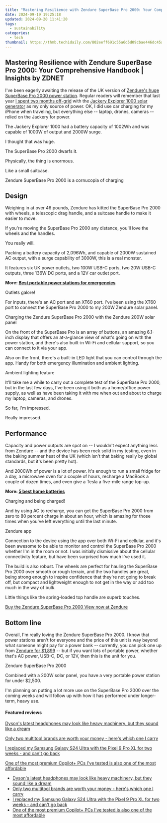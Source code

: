 ```yaml
---
title: "Mastering Resilience with Zendure SuperBase Pro 2000: Your Comprehensive Handbook | Insights by ZDNET"
date: 2024-09-19 19:25:18
updated: 2024-09-20 11:41:20
tags:
  - sustainability
categories:
  - tech
thumbnail: https://thmb.techidaily.com/802eeff691c55a6d5d09cbae446dc45a39ed24ae91160c0e7074f7929a9448f1.jpg
---
```


## Mastering Resilience with Zendure SuperBase Pro 2000: Your Comprehensive Handbook | Insights by ZDNET

I've been eagerly awaiting the release of the UK version of [Zendure's huge SuperBase Pro 2000 power station](https://zendure.com/products/superbase-pro-2000?utm%5Fsource=SocialMedia&utm%5Fmedium=KOL&utm%5Fcampaign=ZDNET). Regular readers will remember that last year [I spent two months off-grid](https://www.zdnet.com/article/jackery-solar-generators-are-they-any-good/) with the [Jackery Explorer 1000 solar generator](https://buy.geni.us/Proxy.ashx?TSID=368250&GR%5FURL=https%3A%2F%2Fwww.amazon.com%2FJackery-Generator-Explorer-SolarSaga-Emergency%2Fdp%2FB08P2Q83BY%2F%3Ftag%3Dzd-buy-button-20%26ascsubtag%3D%5F%5FCOM%5FCLICK%5FID%5F%5F%7Cbfdef6eb-fc4d-4835-9ca9-dc20b0952290%7Cdtp&dtb=1) as my only source of power. OK, I did use car charging for my iPhone when traveling, but everything else -- laptop, drones, cameras -- relied on the Jackery for power.

The Jackery Explorer 1000 had a battery capacity of 1002Wh and was capable of 1000W of output and 2000W surge.

I thought that was huge. 

The SuperBase Pro 2000 dwarfs it.

Physically, the thing is enormous. 

Like a small suitcase. 

Zendure SuperBase Pro 2000 is a cornucopia of charging

## Design

Weighing in at over 46 pounds, Zendure has kitted the SuperBase Pro 2000 with wheels, a telescopic drag handle, and a suitcase handle to make it easier to move.

If you're moving the SuperBase Pro 2000 any distance, you'll love the wheels and the handles. 

You really will.

Packing a battery capacity of 2,096Wh, and capable of 2000W sustained AC output, with a surge capability of 3000W, this is a real monster.

It features six UK power outlets, two 100W USB-C ports, two 20W USB-C outputs, three 136W DC ports, and a 12V car outlet port.

**More: [Best portable power stations for emergencies](https://www.zdnet.com/home-and-office/yard-outdoors/best-portable-power-station/)**

Outlets galore!

For inputs, there's an AC port and an XT60 port. I've been using the XT60 port to connect the SuperBase Pro 2000 to my 200W Zendure solar panel.

Charging the Zendure SuperBase Pro 2000 with the Zendure 200W solar panel

On the front of the SuperBase Pro is an array of buttons, an amazing 6.1-inch display that offers an at-a-glance view of what's going on with the power station, and there's also built-in Wi-Fi and cellular support, so you can connect to it via your app.

Also on the front, there's a built-in LED light that you can control through the app. Handy for both emergency illumination and ambient lighting.

Ambient lighting feature

It'll take me a while to carry out a complete test of the SuperBase Pro 2000, but in the last few days, I've been using it both as a home/office power supply, as well as have been taking it with me when out and about to charge my laptop, cameras, and drones. 

So far, I'm impressed.

Really impressed.

## Performance

Capacity and power outputs are spot on -- I wouldn't expect anything less from Zendure -- and the device has been rock solid in my testing, even in the baking summer heat of the UK (which isn't that baking really by global standards, but it's been pretty hot). 

And 2000Wh of power is a lot of power. It's enough to run a small fridge for a day, a microwave oven for a couple of hours, recharge a MacBook a couple of dozen times, and even give a Tesla a five-mile range top-up.

**More: [5 best home batteries](https://www.zdnet.com/home-and-office/energy/best-home-battery/)**

Charging and being charged!

And by using AC to recharge, you can get the SuperBase Pro 2000 from zero to 80 percent charge in about an hour, which is amazing for those times when you've left everything until the last minute.

Zendure app

Connection to the device using the app over both Wi-Fi and cellular, and it's been awesome to be able to monitor and control the SuperBase Pro 2000 whether I'm in the room or not. I was initially dismissive about the cellular connectivity feature, but have been surprised how much I've used it.

The build is also robust. The wheels are perfect for hauling the SuperBase Pro 2000 over smooth or rough terrain, and the two handles are great, being strong enough to inspire confidence that they're not going to break off, but compact and lightweight enough to not get in the way or add too much in the way of bulk. 

Little things like the spring-loaded top handle are superb touches.

[Buy the Zendure SuperBase Pro 2000 View now at Zendure](https://zendure.com/products/superbase-pro-2000?utm%5Fsource=SocialMedia&utm%5Fmedium=KOL&utm%5Fcampaign=ZDNET)

## Bottom line

Overall, I'm really loving the Zendure SuperBase Pro 2000\. I know that power stations aren't for everyone and the price of this unit is way beyond what someone might pay for a power bank -- currently, you can pick one up from [Zendure for $1,899](https://zendure.com/products/superbase-pro-2000) \-- but if you want lots of portable power, whether that's AC power, USB-C, DC, or 12V, then this is the unit for you. 

Zendure SuperBase Pro 2000

Combined with a 200W solar panel, you have a very portable power station for under $2,500.

I'm planning on putting a lot more use on the SuperBase Pro 2000 over the coming weeks and will follow up with how it has performed under longer-term, heavy use.

#### Featured reviews

[Dyson's latest headphones may look like heavy machinery, but they sound like a dream](https://www.zdnet.com/article/dysons-latest-headphones-may-look-like-a-piece-of-heavy-machinery-but-sound-like-a-dream/ "Dyson's latest headphones may look like heavy machinery, but they sound like a dream")

[Only two multitool brands are worth your money - here's which one I carry](https://www.zdnet.com/article/only-two-multitool-brands-are-worth-your-money-heres-which-one-i-carry/ "Only two multitool brands are worth your money - here's which one I carry")

[I replaced my Samsung Galaxy S24 Ultra with the Pixel 9 Pro XL for two weeks - and can't go back](https://www.zdnet.com/article/i-replaced-my-samsung-galaxy-s24-ultra-with-the-pixel-9-pro-xl-for-two-weeks-and-cant-go-back/ "I replaced my Samsung Galaxy S24 Ultra with the Pixel 9 Pro XL for two weeks - and can't go back")

[One of the most premium Copilot+ PCs I've tested is also one of the most affordable](https://www.zdnet.com/article/one-of-the-most-premium-copilot-pcs-ive-tested-is-also-one-of-the-most-affordable/ "One of the most premium Copilot+ PCs I've tested is also one of the most affordable")

* [Dyson's latest headphones may look like heavy machinery, but they sound like a dream](https://www.zdnet.com/article/dysons-latest-headphones-may-look-like-a-piece-of-heavy-machinery-but-sound-like-a-dream/ "Dyson's latest headphones may look like heavy machinery, but they sound like a dream")
* [Only two multitool brands are worth your money - here's which one I carry](https://www.zdnet.com/article/only-two-multitool-brands-are-worth-your-money-heres-which-one-i-carry/ "Only two multitool brands are worth your money - here's which one I carry")
* [I replaced my Samsung Galaxy S24 Ultra with the Pixel 9 Pro XL for two weeks - and can't go back](https://www.zdnet.com/article/i-replaced-my-samsung-galaxy-s24-ultra-with-the-pixel-9-pro-xl-for-two-weeks-and-cant-go-back/ "I replaced my Samsung Galaxy S24 Ultra with the Pixel 9 Pro XL for two weeks - and can't go back")
* [One of the most premium Copilot+ PCs I've tested is also one of the most affordable](https://www.zdnet.com/article/one-of-the-most-premium-copilot-pcs-ive-tested-is-also-one-of-the-most-affordable/ "One of the most premium Copilot+ PCs I've tested is also one of the most affordable")

<ins class="adsbygoogle"
     style="display:block"
     data-ad-format="autorelaxed"
     data-ad-client="ca-pub-7571918770474297"
     data-ad-slot="1223367746"></ins>



<ins class="adsbygoogle"
     style="display:block"
     data-ad-client="ca-pub-7571918770474297"
     data-ad-slot="8358498916"
     data-ad-format="auto"
     data-full-width-responsive="true"></ins>
